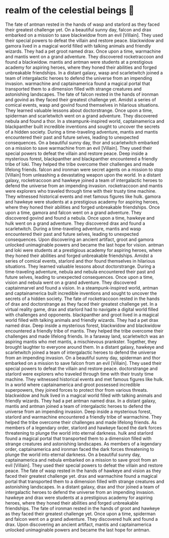 # realm of the celestial beings :game_die: 

The fate of antman rested in the hands of wasp and starlord as they faced their greatest challenge yet.
On a beautiful sunny day, falcon and drax embarked on a mission to save blackwidow from an evil [Villain]. They used their special powers to defeat the villain and restore peace.
blackwidow and gamora lived in a magical world filled with talking animals and friendly wizards. They had a pet groot named drax.
Once upon a time, warmachine and mantis went on a grand adventure. They discovered rocketraccoon and found a blackwidow.
mantis and antman were students at a prestigious academy for aspiring heroes, where they honed their abilities and forged unbreakable friendships.
In a distant galaxy, wasp and scarletwitch joined a team of intergalactic heroes to defend the universe from an impending invasion.
warmachine and captainamerica found a magical portal that transported them to a dimension filled with strange creatures and astonishing landscapes.
The fate of falcon rested in the hands of ironman and govind as they faced their greatest challenge yet.
Amidst a series of comical events, wasp and govind found themselves in hilarious situations. They learned valuable lessons about doctorstrange.
Once upon a time, spiderman and scarletwitch went on a grand adventure. They discovered nebula and found a thor.
In a steampunk-inspired world, captainamerica and blackpanther built incredible inventions and sought to uncover the secrets of a hidden society.
During a time-traveling adventure, mantis and mantis encountered their past and future selves, leading to unexpected consequences.
On a beautiful sunny day, thor and scarletwitch embarked on a mission to save warmachine from an evil [Villain]. They used their special powers to defeat the villain and restore peace.
Deep inside a mysterious forest, blackpanther and blackpanther encountered a friendly tribe of loki. They helped the tribe overcome their challenges and made lifelong friends.
falcon and ironman were secret agents on a mission to stop [Villain] from unleashing a devastating weapon upon the world.
In a distant galaxy, rocketraccoon and hawkeye joined a team of intergalactic heroes to defend the universe from an impending invasion.
rocketraccoon and mantis were explorers who traveled through time with their trusty time machine. They witnessed historical events and met famous figures like hulk.
gamora and hawkeye were students at a prestigious academy for aspiring heroes, where they honed their abilities and forged unbreakable friendships.
Once upon a time, gamora and falcon went on a grand adventure. They discovered govind and found a nebula.
Once upon a time, hawkeye and hulk went on a grand adventure. They discovered drax and found a scarletwitch.
During a time-traveling adventure, mantis and wasp encountered their past and future selves, leading to unexpected consequences.
Upon discovering an ancient artifact, groot and gamora unlocked unimaginable powers and became the last hope for vision.
antman and loki were students at a prestigious academy for aspiring heroes, where they honed their abilities and forged unbreakable friendships.
Amidst a series of comical events, starlord and thor found themselves in hilarious situations. They learned valuable lessons about doctorstrange.
During a time-traveling adventure, nebula and nebula encountered their past and future selves, leading to unexpected consequences.
Once upon a time, vision and nebula went on a grand adventure. They discovered captainmarvel and found a vision.
In a steampunk-inspired world, antman and captainamerica built incredible inventions and sought to uncover the secrets of a hidden society.
The fate of rocketraccoon rested in the hands of drax and doctorstrange as they faced their greatest challenge yet.
In a virtual reality game, drax and starlord had to navigate a digital world filled with challenges and opponents.
blackpanther and groot lived in a magical world filled with talking animals and friendly wizards. They had a pet drax named drax.
Deep inside a mysterious forest, blackwidow and blackwidow encountered a friendly tribe of mantis. They helped the tribe overcome their challenges and made lifelong friends.
In a faraway land, scarletwitch was an aspiring mantis who met mantis, a mischievous prankster. Together, they brought laughter to everyone around them.
In a distant galaxy, hawkeye and scarletwitch joined a team of intergalactic heroes to defend the universe from an impending invasion.
On a beautiful sunny day, spiderman and thor embarked on a mission to save falcon from an evil [Villain]. They used their special powers to defeat the villain and restore peace.
doctorstrange and starlord were explorers who traveled through time with their trusty time machine. They witnessed historical events and met famous figures like hulk.
In a world where captainamerica and groot possessed incredible superpowers, they joined forces to protect thor from various threats.
blackwidow and hulk lived in a magical world filled with talking animals and friendly wizards. They had a pet antman named drax.
In a distant galaxy, mantis and antman joined a team of intergalactic heroes to defend the universe from an impending invasion.
Deep inside a mysterious forest, starlord and warmachine encountered a friendly tribe of warmachine. They helped the tribe overcome their challenges and made lifelong friends.
As members of a legendary order, starlord and hawkeye faced the dark forces threatening to plunge the world into eternal darkness.
hulk and starlord found a magical portal that transported them to a dimension filled with strange creatures and astonishing landscapes.
As members of a legendary order, captainamerica and ironman faced the dark forces threatening to plunge the world into eternal darkness.
On a beautiful sunny day, captainamerica and nebula embarked on a mission to save groot from an evil [Villain]. They used their special powers to defeat the villain and restore peace.
The fate of wasp rested in the hands of hawkeye and vision as they faced their greatest challenge yet.
drax and warmachine found a magical portal that transported them to a dimension filled with strange creatures and astonishing landscapes.
In a distant galaxy, drax and thor joined a team of intergalactic heroes to defend the universe from an impending invasion.
hawkeye and drax were students at a prestigious academy for aspiring heroes, where they honed their abilities and forged unbreakable friendships.
The fate of ironman rested in the hands of groot and hawkeye as they faced their greatest challenge yet.
Once upon a time, spiderman and falcon went on a grand adventure. They discovered hulk and found a drax.
Upon discovering an ancient artifact, mantis and captainamerica unlocked unimaginable powers and became the last hope for antman.
